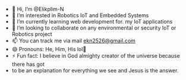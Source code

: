 - 👋 Hi, I’m @Elikplim-N
- 👀 I’m interested in Robotics IoT and Embedded Systems
- 🌱 I’m currently learning web development for. my IoT applications 
- 💞️ I’m looking to collaborate on any environmental or security IoT or Robotics project
- 📫 You can track me via mail ekn2526@gmail.com
- 😄 Pronouns: He, Him, His lol🤣
- ⚡ Fun fact: I believe in God almighty creator of the universe because  there has got
-    to be an explanation for everything  we see and Jesus is the answer.

